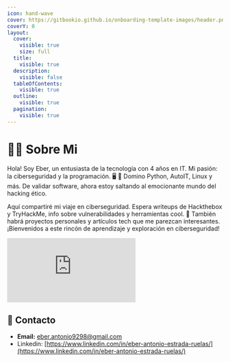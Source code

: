 ```yaml
---
icon: hand-wave
cover: https://gitbookio.github.io/onboarding-template-images/header.png
coverY: 0
layout:
  cover:
    visible: true
    size: full
  title:
    visible: true
  description:
    visible: false
  tableOfContents:
    visible: true
  outline:
    visible: true
  pagination:
    visible: true
---
```


# 👨‍💻 Sobre Mi

Hola! Soy Eber, un entusiasta de la tecnología con 4 años en IT. Mi pasión: la ciberseguridad y la programación. 🖥️ 🔐 Domino Python, AutoIT, Linux y más. De validar software, ahora estoy saltando al emocionante mundo del hacking ético.

Aquí compartiré mi viaje en ciberseguridad. Espera writeups de Hackthebox y TryHackMe, info sobre vulnerabilidades y herramientas cool. 🚀 También habrá proyectos personales y artículos tech que me parezcan interesantes. ¡Bienvenidos a este rincón de aprendizaje y exploración en ciberseguridad!

<iframe src="https://tryhackme.com/api/v2/badges/public-profile?userPublicId=2675168" style='border:none;'></iframe>


## :e-mail: Contacto

* **Email:** eber.antonio9298@gmail.com
* Linkedin: [https://www.linkedin.com/in/eber-antonio-estrada-ruelas/](https://www.linkedin.com/in/eber-antonio-estrada-ruelas/)
